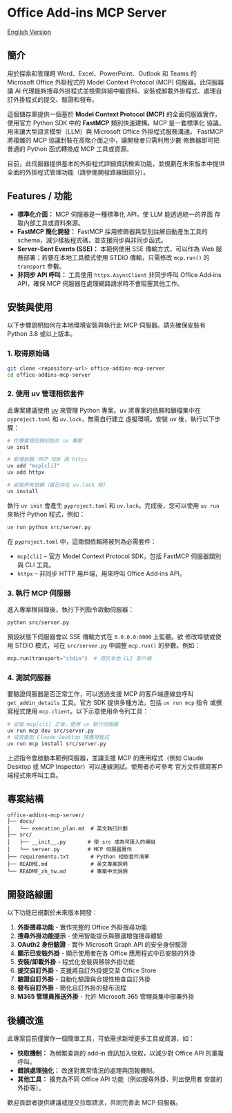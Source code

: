 # Office Add‑ins MCP Server
[English Version](./README.md)

## 簡介

用於探索和管理跨 Word、Excel、PowerPoint、Outlook 和 Teams 的 Microsoft Office 外掛程式的 Model Context Protocol (MCP) 伺服器。此伺服器讓 AI 代理能夠搜尋外掛程式並檢索詳細中繼資料、安裝或卸載外掛程式、處理自訂外掛程式的提交、驗證和發布。

這個儲存庫提供一個基於 **Model Context Protocol (MCP)** 的全面伺服器實作，
使用官方 Python SDK 中的 **FastMCP** 類別快速建構。MCP 是一套標準化
協議，用來讓大型語言模型（LLM）與 Microsoft Office 外掛程式服務溝通。
FastMCP 將複雜的 MCP 協議封裝在高階介面之中，讓開發者只需利用少數
修飾器即可把普通的 Python 函式轉換成 MCP 工具或資源。

目前，此伺服器提供基本的外掛程式詳細資訊檢索功能，並規劃在未來版本中提供全面的外掛程式管理功能（請參閱開發路線圖部分）。

## Features / 功能

- **標準化介面：** MCP 伺服器是一種標準化 API，使 LLM 能透過統一的界面
  存取內部工具或資料來源。
- **FastMCP 簡化開發：** FastMCP 採用修飾器與型別註解自動產生工具的
  schema，減少樣板程式碼，並支援同步與非同步函式。
- **Server‑Sent Events (SSE)：** 本範例使用 SSE 傳輸方式，可以作為 Web
  服務部署；若要在本地工具模式使用 STDIO 傳輸，只需修改
  `mcp.run()` 的 `transport` 參數。
- **非同步 API 呼叫：** 工具使用 `httpx.AsyncClient` 非同步呼叫
  Office Add‑ins API，確保 MCP 伺服器在處理網路請求時不會阻塞其他工作。

## 安裝與使用

以下步驟說明如何在本地環境安裝與執行此 MCP 伺服器。請先確保安裝有
Python 3.8 或以上版本。

### 1. 取得原始碼

```bash
git clone <repository-url> office-addins-mcp-server
cd office-addins-mcp-server
```

### 2. 使用 uv 管理相依套件

此專案建議使用 [uv](https://docs.astral.sh/uv/) 來管理 Python 專案。uv
將專案的依賴和鎖檔集中在 `pyproject.toml` 和 `uv.lock`，無需自行建立
虛擬環境。安裝 uv 後，執行以下步驟：

```bash
# 在專案根目錄初始化 uv 專案
uv init

# 新增依賴：MCP SDK 與 httpx
uv add "mcp[cli]"
uv add httpx

# 安裝所有依賴（當已存在 uv.lock 時）
uv install
```

執行 `uv init` 會產生 `pyproject.toml` 和 `uv.lock`。完成後，您可以使用
`uv run` 來執行 Python 程式，例如：

```bash
uv run python src/server.py
```

在 `pyproject.toml` 中，這兩個依賴將被列為必需套件：

* `mcp[cli]` – 官方 Model Context Protocol SDK，包括 FastMCP 伺服器類別與
  CLI 工具。
* `httpx` – 非同步 HTTP 用戶端，用來呼叫 Office Add‑ins API。

### 3. 執行 MCP 伺服器

進入專案根目錄後，執行下列指令啟動伺服器：

```bash
python src/server.py
```

預設狀態下伺服器會以 SSE 傳輸方式在 `0.0.0.0:8000` 上監聽。欲
修改埠號或使用 STDIO 模式，可在 `src/server.py` 中調整
`mcp.run()` 的參數。例如：

```python
mcp.run(transport="stdio")  # 用於本地 CLI 客戶端
```

### 4. 測試伺服器

要驗證伺服器是否正常工作，可以透過支援 MCP 的客戶端連線並呼叫
`get_addin_details` 工具。官方 SDK 提供多種方法，包括 `uv run mcp` 指令
或撰寫程式使用 `mcp.client`。以下示意使用命令列工具：

```bash
# 安裝 mcp[cli] 之後，使用 uv 執行伺服器
uv run mcp dev src/server.py
# 或安裝到 Claude Desktop 等應用程式
uv run mcp install src/server.py
```

上述指令會啟動本範例伺服器，並讓支援 MCP 的應用程式（例如
Claude Desktop 或 MCP Inspector）可以連線測試。使用者亦可參考
官方文件撰寫客戶端程式來呼叫工具。

## 專案結構

```text
office-addins-mcp-server/
├── docs/
│   └── execution_plan.md  # 英文執行計劃
├── src/
│   ├── __init__.py       # 使 src 成為可匯入的模組
│   └── server.py         # MCP 伺服器實作
├── requirements.txt       # Python 相依套件清單
├── README.md              # 英文專案說明
└── README_zh_tw.md        # 專案中文說明
```

## 開發路線圖

以下功能已規劃於未來版本開發：

1. **外掛搜尋功能** - 實作完整的 Office 外掛搜尋功能
2. **搜尋外掛功能提示** - 使用智能提示與篩選增強搜尋體驗
3. **OAuth2 身份驗證** - 實作 Microsoft Graph API 的安全身份驗證
4. **顯示已安裝外掛** - 顯示使用者在各 Office 應用程式中已安裝的外掛
5. **安裝/卸載外掛** - 程式化安裝與移除外掛功能
6. **提交自訂外掛** - 支援將自訂外掛提交至 Office Store
7. **驗證自訂外掛** - 自動化驗證與合規性檢查自訂外掛
8. **發布自訂外掛** - 簡化自訂外掛的發布流程
9. **M365 管理員推送外掛** - 允許 Microsoft 365 管理員集中部署外掛

## 後續改進

此專案目前僅實作一個簡單工具，可依需求新增更多工具或資源，如：

* **快取機制：** 為頻繁查詢的 add‑in 資訊加入快取，以減少對
  Office API 的重複呼叫。
* **錯誤處理強化：** 改進對異常情況的處理與回報機制。
* **其他工具：** 擴充為不同 Office API 功能（例如搜尋外掛、列出使用者
  安裝的外掛等）。

歡迎貢獻者提供建議或提交拉取請求，共同完善此 MCP 伺服器。
